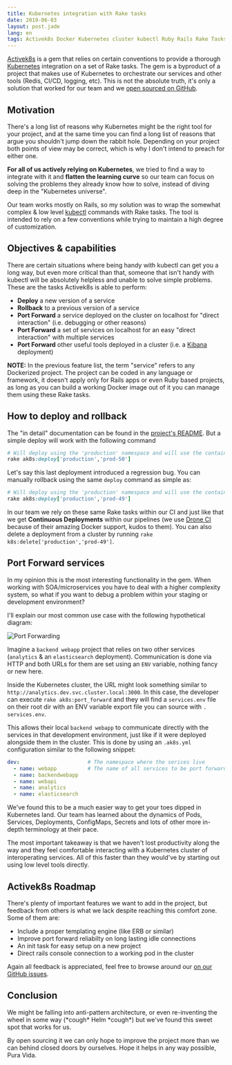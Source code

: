 ```yaml
---
title: Kubernetes integration with Rake tasks
date: 2019-06-03
layout: post.jade
lang: en
tags: Activek8s Docker Kubernetes cluster kubectl Ruby Rails Rake Tasks microservices
---
```


[Activek8s](https://github.com/fdoxyz/activek8s) is a gem that relies on certain conventions to provide a thorough [Kubernetes](https://kubernetes.io/) integration on a set of Rake tasks. The gem is a byproduct of a project that makes use of Kubernetes to orchestrate our services and other tools (Redis, CI/CD, logging, etc). This is not the absolute truth, it's only a solution that worked for our team and we [open sourced on GitHub](https://github.com/fdoxyz/activek8s).

## Motivation

There's a long list of reasons why Kubernetes might be the right tool for your project, and at the same time you can find a long list of reasons that argue you shouldn't jump down the rabbit hole. Depending on your project both points of view may be correct, which is why I don't intend to preach for either one.

__For all of us actively relying on Kubernetes__, we tried to find a way to integrate with it and __flatten the learning curve__ so our team can focus on solving the problems they already know how to solve, instead of diving deep in the "Kubernetes universe".

Our team works mostly on Rails, so my solution was to wrap the somewhat complex & low level [kubectl](https://kubernetes.io/docs/reference/kubectl/overview/) commands with Rake tasks. The tool is intended to rely on a few conventions while trying to maintain a high degree of customization.

## Objectives & capabilities

There are certain situations where being handy with kubectl can get you a long way, but even more critical than that, someone that isn't handy with kubectl will be absolutely helpless and unable to solve simple problems. These are the tasks Activek8s is able to perform:

  * __Deploy__ a new version of a service
  * __Rollback__ to a previous version of a service
  * __Port Forward__ a service deployed on the cluster on localhost for "direct interaction" (i.e. debugging or other reasons)
  * __Port Forward__ a set of services on localhost for an easy "direct interaction" with multiple services
  * __Port Forward__ other useful tools deployed in a cluster (i.e. a [Kibana](https://www.elastic.co/products/kibana) deployment)

__NOTE:__ In the previous feature list, the term "service" refers to any Dockerized project. The project can be coded in any language or framework, it doesn't apply only for Rails apps or even Ruby based projects, as long as you can build a working Docker image out of it you can manage them using these Rake tasks.

## How to deploy and rollback

The "in detail" documentation can be found in the [project's README](https://github.com/fdoxyz/activek8s). But a simple deploy will work with the following command

```ruby
# Will deploy using the 'production' namespace and will use the container IMAGE_TAG 'prod-50'
rake ak8s:deploy['production','prod-50']
```

Let's say this last deployment introduced a regression bug. You can manually rollback using the same `deploy` command as simple as:

```ruby
# Will deploy using the 'production' namespace and will use the container IMAGE_TAG 'prod-49'
rake ak8s:deploy['production','prod-49']
```

In our team we rely on these same Rake tasks within our CI and just like that we get __Continuous Deployments__ within our pipelines (we use [Drone CI](https://drone.io/) because of their amazing Docker support, kudos to them). You can also delete a deployment from a cluster by running `rake k8s:delete['production','prod-49']`.

## Port Forward services

In my opinion this is the most interesting functionality in the gem. When working with SOA/microservices you have to deal with a higher complexity system, so what if you want to debug a problem within your staging or development environment?

I'll explain our most common use case with the following hypothetical diagram:

![Port Forwarding](/img/activek8s.svg "Port Forwarding")

Imagine a `backend webapp` project that relies on two other services (`analytics` & an `elasticsearch` deployment). Communication is done via HTTP and both URLs for them are set using an `ENV` variable, nothing fancy or new here.

Inside the Kubernetes cluster, the URL might look something similar to `http://analytics.dev.svc.cluster.local:3000`. In this case, the developer can execute `rake ak8s:port_forward` and they will find a `services.env` file on their root dir with an ENV variable export file you can source with `. services.env`.

This allows their local `backend webapp` to communicate directly with the services in that development environment, just like if it were deployed alongside them in the cluster. This is done by using an `.ak8s.yml` configuration similar to the following snippet:

```yaml
dev:                      # The namespace where the serices live
  - name: webapp          # The name of all services to be port forwarded
  - name: backendwebapp
  - name: webapi
  - name: analytics
  - name: elasticsearch
```

We've found this to be a much easier way to get your toes dipped in Kubernetes land. Our team has learned about the dynamics of Pods, Services, Deployments, ConfigMaps, Secrets and lots of other more in-depth terminology at their pace.

The most important takeaway is that we haven't lost productivity along the way and they feel comfortable interacting with a Kubernetes cluster of interoperating services. All of this faster than they would've by starting out using low level tools directly.

## Activek8s Roadmap

There's plenty of important features we want to add in the project, but feedback from others is what we lack despite reaching this comfort zone. Some of them are:

  * Include a proper templating engine (like ERB or similar)
  * Improve port forward reliabilty on long lasting idle connections
  * An init task for easy setup on a new project
  * Direct rails console connection to a working pod in the cluster

Again all feedback is appreciated, feel free to browse around our [on our GitHub issues](https://github.com/fdoxyz/activek8s/issues).

## Conclusion

We might be falling into anti-pattern architecture, or even re-inventing the wheel in some way (\*cough\* Helm \*cough\*) but we've found this sweet spot that works for us.

By open sourcing it we can only hope to improve the project more than we can behind closed doors by ourselves. Hope it helps in any way possible, Pura Vida.
